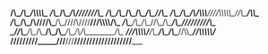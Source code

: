 
__/\\\________/\\\________________________________________/\\\\\\\\\____
 _\/\\\_______\/\\\______________________________________/\\\///////\\\__
  _\/\\\_______\/\\\________________/\\\_____/\\\________/\\\______\//\\\_
   _\/\\\_______\/\\\__/\\/\\\\\\___\///___/\\\\\\\\\\\__\//\\\_____/\\\\\_
    _\/\\\_______\/\\\_\/\\\////\\\___/\\\_\////\\\////____\///\\\\\\\\/\\\_
     _\/\\\_______\/\\\_\/\\\__\//\\\_\/\\\____\/\\\__________\////////\/\\\_
      _\//\\\______/\\\__\/\\\___\/\\\_\/\\\____\/\\\_/\\____/\\________/\\\__
       __\///\\\\\\\\\/___\/\\\___\/\\\_\/\\\____\//\\\\\____\//\\\\\\\\\\\/___
        ____\/////////_____\///____\///__\///______\/////______\///////////_____



